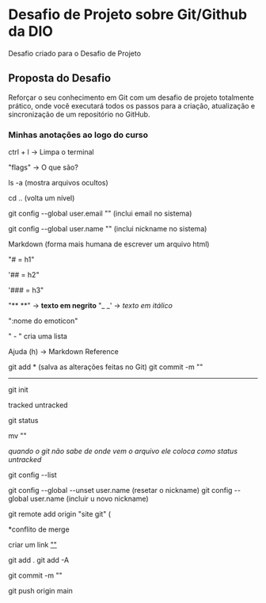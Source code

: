 # Desafio de Projeto sobre Git/Github da DIO
Desafio criado para o Desafio de Projeto

## Proposta do Desafio
Reforçar o seu conhecimento em Git com um desafio de projeto totalmente prático, onde você executará todos os passos para a criação, atualização e sincronização de um repositório no GitHub.

### Minhas anotações ao logo do curso

ctrl + l -> Limpa o terminal 

"flags" -> O que são?

ls -a (mostra arquivos ocultos)

cd .. (volta um nível)

git config --global user.email "" (inclui email no sistema)

git config --global user.name "" (inclui nickname no sistema)

Markdown (forma mais humana de escrever um arquivo html)

"# = h1"

'## = h2"

'### = h3"

"** **" -> **texto em negrito**
"_ _' -> _texto em itálico_

":nome do emoticon"

" - " cria uma lista

Ajuda (h) -> Markdown Reference 

git add * (salva as alterações feitas no Git)
git commit -m ""


----------------------------------------

git init 

tracked
untracked

git status

mv "" 

_quando o git não sabe de onde vem o arquivo ele coloca como status untracked_


git  config  --list

git config --global --unset user.name (resetar o nickname)
git config --global user.name (incluir u novo nickname)

git remote add origin "site git" (

*conflito de merge

criar um link [""](link)

git add .
git add -A

git commit -m ""

git push origin main 
